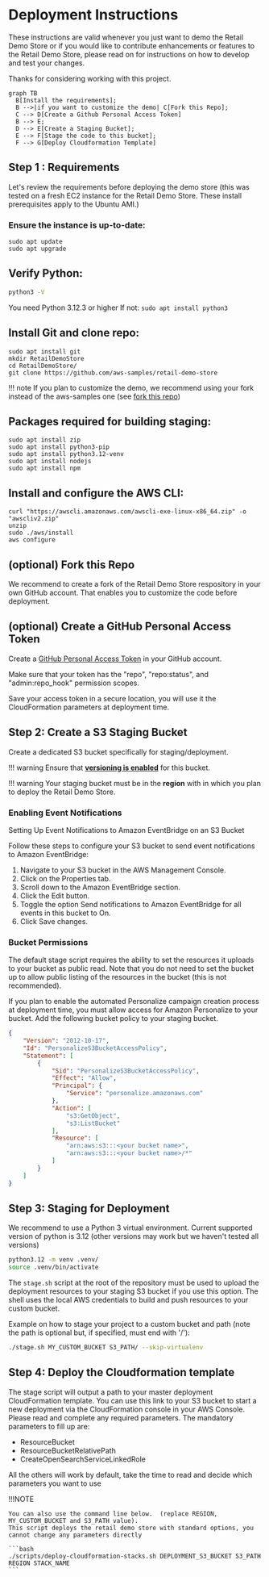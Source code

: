 # Deployment Instructions

These instructions are valid whenever you just want to demo the Retail Demo Store or if you would like to contribute enhancements or features to the Retail Demo Store, please read on for instructions on how to develop and test your changes. 

Thanks for considering working with this project.

``` mermaid
graph TB
  B[Install the requirements];
  B -->|if you want to customize the demo| C[Fork this Repo];
  C --> D[Create a Github Personal Access Token]
  B --> E;
  D --> E[Create a Staging Bucket];
  E --> F[Stage the code to this bucket];
  F --> G[Deploy Cloudformation Template]
```

## Step 1 : Requirements

Let's review the requirements before deploying the demo store (this was tested on a fresh EC2 instance for the Retail Demo Store. These install prerequisites apply to the Ubuntu AMI.)

### Ensure the instance is up-to-date:
```
sudo apt update
sudo apt upgrade
```

## Verify Python:

```bash
python3 -V
```
You need Python 3.12.3 or higher
If not: ```sudo apt install python3```

## Install Git and clone repo:
```
sudo apt install git
mkdir RetailDemoStore
cd RetailDemoStore/
git clone https://github.com/aws-samples/retail-demo-store
```

!!! note 
    If you plan to customize the demo, we recommend using your fork instead of the aws-samples one (see [fork this repo](#optional-fork-this-repo))


## Packages required for building staging:

```
sudo apt install zip
sudo apt install python3-pip
sudo apt install python3.12-venv
sudo apt install nodejs
sudo apt install npm
```

## Install and configure the AWS CLI:

```
curl "https://awscli.amazonaws.com/awscli-exe-linux-x86_64.zip" -o "awscliv2.zip"
unzip
sudo ./aws/install
aws configure
```


## (optional) Fork this Repo

We recommend to create a fork of the Retail Demo Store respository in your own GitHub account. That enables you to customize the code before deployment.

## (optional) Create a GitHub Personal Access Token

Create a [GitHub Personal Access Token](https://help.github.com/en/articles/creating-a-personal-access-token-for-the-command-line) in your GitHub account.

Make sure that your token has the "repo", "repo:status", and "admin:repo_hook" permission scopes.

Save your access token in a secure location, you will use it the CloudFormation parameters at deployment time.

## Step 2: Create a S3 Staging Bucket

Create a dedicated S3 bucket specifically for staging/deployment.

!!! warning 
    Ensure that [**versioning is enabled**](https://docs.aws.amazon.com/AmazonS3/latest/userguide/Versioning.html) for this bucket.

!!! warning 
    Your staging bucket must be in the **region** with in which you plan to deploy the Retail Demo Store.

### Enabling Event Notifications

Setting Up Event Notifications to Amazon EventBridge on an S3 Bucket

Follow these steps to configure your S3 bucket to send event notifications to Amazon EventBridge:

1. Navigate to your S3 bucket in the AWS Management Console. 
2. Click on the Properties tab.
3. Scroll down to the Amazon EventBridge section. 
4. Click the Edit button. 
5. Toggle the option Send notifications to Amazon EventBridge for all events in this bucket to On. 
6. Click Save changes.

### Bucket Permissions

The default stage script requires the ability to set the resources it uploads to your bucket as public read.  Note that you do not need to set the bucket up to allow public listing of the resources in the bucket (this is not recommended).

If you plan to enable the automated Personalize campaign creation process at deployment time, you must allow access for Amazon Personalize to your bucket. Add the following bucket policy to your staging bucket.

```json
{
    "Version": "2012-10-17",
    "Id": "PersonalizeS3BucketAccessPolicy",
    "Statement": [
        {
            "Sid": "PersonalizeS3BucketAccessPolicy",
            "Effect": "Allow",
            "Principal": {
                "Service": "personalize.amazonaws.com"
            },
            "Action": [
                "s3:GetObject",
                "s3:ListBucket"
            ],
            "Resource": [
                "arn:aws:s3:::<your bucket name>",
                "arn:aws:s3:::<your bucket name>/*"
            ]
        }
    ]
}
```



## Step 3: Staging for Deployment

We recommend to use a Python 3 virtual environment. Current supported version of python is 3.12 (other versions may work but we haven't tested all versions)

```bash
python3.12 -m venv .venv/
source .venv/bin/activate
```

The ``stage.sh`` script at the root of the repository must be used to upload the deployment resources to your staging S3 bucket if you use this option. The shell uses the local AWS credentials to build and push resources to your custom bucket. 

Example on how to stage your project to a custom bucket and path (note the path is optional but, if specified, must end with '/'):

```bash
./stage.sh MY_CUSTOM_BUCKET S3_PATH/ --skip-virtualenv
```

## Step 4: Deploy the Cloudformation template

The stage script will output a path to your master deployment CloudFormation template.  You can use this link to your S3 bucket to start a new deployment via the CloudFormation console in your AWS Console. Please read and complete any required parameters. The mandatory parameters to fill up are:

* ResourceBucket
* ResourceBucketRelativePath
* CreateOpenSearchServiceLinkedRole

All the others will work by default, take the time to read and decide which parameters you want to use

!!!NOTE 

    You can also use the command line below.  (replace REGION, MY_CUSTOM_BUCKET and S3_PATH value).
    This script deploys the retail demo store with standard options, you cannot change any parameters directly
    
    ```bash
    ./scripts/deploy-cloudformation-stacks.sh DEPLOYMENT_S3_BUCKET S3_PATH REGION STACK_NAME
    ```
